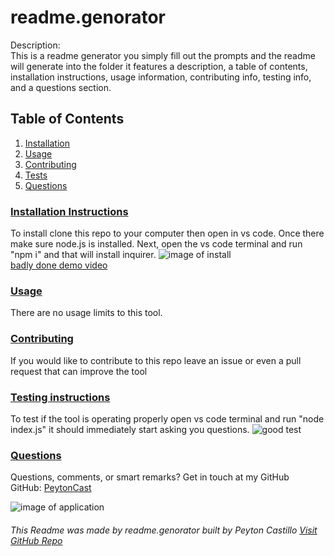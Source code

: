 
  <!--TILE AND DESCRIPTION-->
  # **readme.genorator** 
  
  Description: <br>
  This is a readme generator you simply fill out the prompts and the readme will generate into the folder it features a description, a table of contents, installation instructions, usage information, contributing info, testing info, and a questions section.
 
  <!--TABLE OF CONTENTS-->
   ## Table of Contents
  1. [Installation](#install)
  2. [Usage](#usage)
  3. [Contributing](#contribute)
  4. [Tests](#tests)
  5. [Questions](#questions)
 
  <!--INSTALLATION INSTRUCTIONS-->
   ### [Installation Instructions](install)
  To install clone this repo to your computer then open in vs code. 
  Once there make sure node.js is installed. Next, open the vs code terminal and run "npm i" and that will install inquirer.
  ![image of install](https://user-images.githubusercontent.com/107663364/187719902-e5a4d0c5-1feb-4760-9248-95347d4f3aaa.png) <br>
   [badly done demo video](https://drive.google.com/file/d/1LLUWJgiJweNADutuBQIwRxnYcTI9Ey-d/view)
  <!--USAGE--> 
  ### [Usage](usage)
  There are no usage limits to this tool.
 
   
   <!--CONTRIBUTING-->
  ### [Contributing](contribute)
  If you would like to contribute to this repo leave an issue or even a pull request that can improve the tool
 
   <!--TESTS-->
  ### [Testing instructions](tests)
  To test if the tool is operating properly open vs code terminal and run "node index.js" it should immediately start asking you questions.
  ![good test](https://user-images.githubusercontent.com/107663364/187719664-811eed86-3616-4829-9b78-7fb8af79eb7e.png)
   
   <!--QUESTIONS-->
   ### [Questions](questions)
  Questions, comments, or smart remarks? Get in touch at my GitHub<br>
  GitHub: [PeytonCast](https:github.com/PeytonCast) <br>
  
  ![image of application](https://user-images.githubusercontent.com/107663364/187719205-f5daf400-024a-48f6-9b65-ba24f3dfe7c4.png)

     
  ###### This Readme was made by readme.genorator built by Peyton Castillo [Visit GitHub Repo](https://github.com/PeytonCast/readme.genorator)
